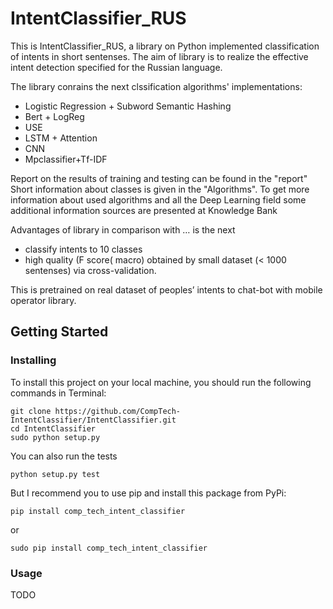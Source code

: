 # IntentClassifier_RUS 

This is IntentClassifier_RUS, a library on Python implemented classification of intents in short sentenses. The aim of library is to realize the effective intent detection specified for the Russian language.

The library conrains the next clssification algorithms' implementations:
* Logistic Regression + Subword Semantic Hashing
* Bert + LogReg
* USE
* LSTM + Attention
* CNN
* Mpclassifier+Tf-IDF

Report on the results of training and testing can be found in the "report"
Short information about classes is given in the "Algorithms". 
To get more information about used algorithms and all the Deep Learning field some additional information sources are presented at Knowledge Bank

Advantages of library in comparison with … is the next
* classify intents to 10 classes
* high quality (F score( macro) obtained by small dataset (< 1000 sentenses) via cross-validation.

This is pretrained on real dataset of peoples’ intents to chat-bot with mobile operator library.


## Getting Started

### Installing

To install this project on your local machine, you should run the following commands in Terminal:

```
git clone https://github.com/CompTech-IntentClassifier/IntentClassifier.git
cd IntentClassifier
sudo python setup.py
```

You can also run the tests

```
python setup.py test
```

But I recommend you to use pip and install this package from PyPi:

```
pip install comp_tech_intent_classifier
```

or

```
sudo pip install comp_tech_intent_classifier
```

### Usage

TODO
